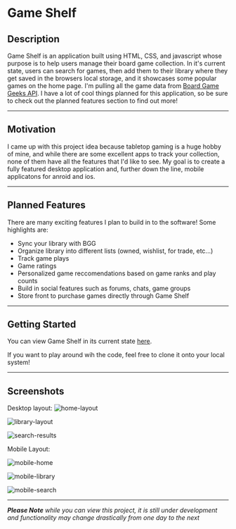 # Game Shelf


## Description
Game Shelf is an application built using HTML, CSS, and javascript whose purpose is to help users manage their board game collection.
In it's current state, users can search for games, then add them to their library where they get saved in the browsers local storage, and it showcases some popular games on the home page.
I'm pulling all the game data from [Board Game Geeks API](https://boardgamegeek.com/wiki/page/BGG_XML_API2 "BGG API docs").
I have a lot of cool things planned for this application, so be sure to check out the planned features section to find out more!

---
## Motivation
I came up with this project idea because tabletop gaming is a huge hobby of mine, and while there are some excellent apps to track your collection, none of them have all the features that I'd like to see. My goal is to create a fully featured desktop application and, further down the line, mobile applicatons for anroid and ios. 

---
## Planned Features
There are many exciting features I plan to build in to the software!
Some highlights are:

* Sync your library with BGG
* Organize library into different lists (owned, wishlist, for trade, etc...)
* Track game plays
* Game ratings
* Personalized game reccomendations based on game ranks and play counts
* Build in social features such as forums, chats, game groups
* Store front to purchase games directly through Game Shelf

---
## Getting Started
You can view Game Shelf in its current state [here](https://mwhancock.github.io/game-shelf "Game Shelf").

If you want to play around wih the code, feel free to clone it onto your local system!

---
## Screenshots

Desktop layout:
![home-layout](https://github.com/mwhancock/game-shelf/assets/97315149/1ef73c60-f26d-48e7-b25f-aa323eb7bb46)

![library-layout](https://github.com/mwhancock/game-shelf/assets/97315149/73ec8404-ba5e-47ba-8092-67e24772cf32)

![search-results](https://github.com/mwhancock/game-shelf/assets/97315149/ded2a603-0949-43f8-aaf8-9b0cbd19fafa)


Mobile Layout:


![mobile-home](https://github.com/mwhancock/game-shelf/assets/97315149/1ce2020c-e132-4d9c-8115-f7070e9745b4)

![mobile-library](https://github.com/mwhancock/game-shelf/assets/97315149/a9f8792a-b7d1-40fc-9761-50d409067298)

![mobile-search](https://github.com/mwhancock/game-shelf/assets/97315149/76d396e4-0273-4597-b4b2-2948a468b67e)

---
**_Please Note_** _while you can view this project, it is still under development and functionality may change drastically from one day to the next_



